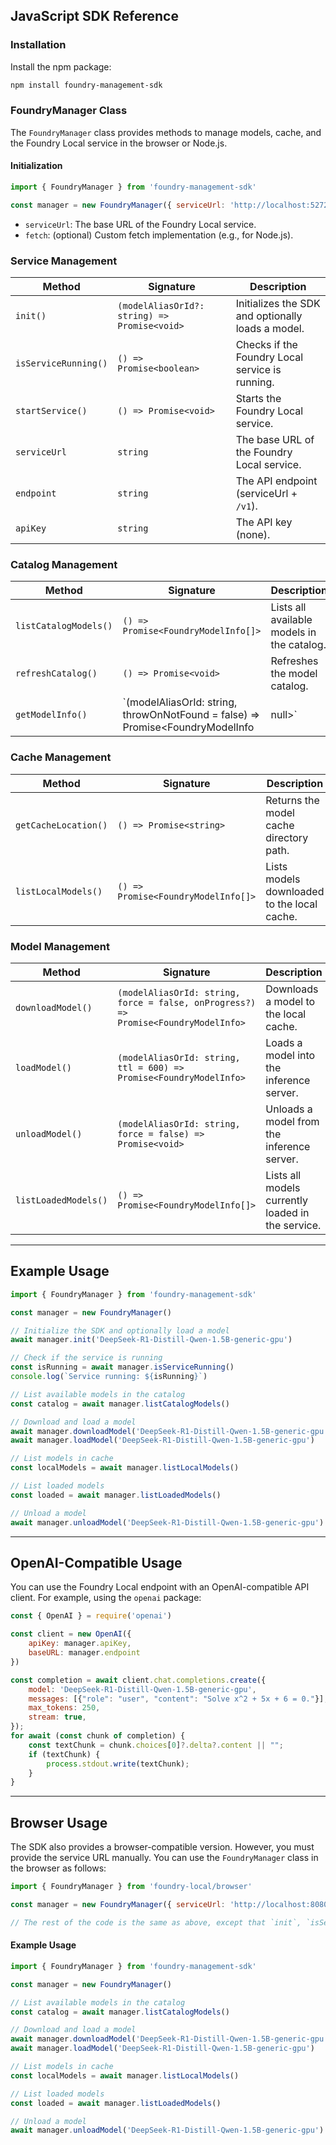 ## JavaScript SDK Reference

### Installation

Install the npm package:

```bash
npm install foundry-management-sdk
```

### FoundryManager Class

The `FoundryManager` class provides methods to manage models, cache, and the Foundry Local service in the browser or Node.js.

#### Initialization

```js
import { FoundryManager } from 'foundry-management-sdk'

const manager = new FoundryManager({ serviceUrl: 'http://localhost:5272' })
```

- `serviceUrl`: The base URL of the Foundry Local service.
- `fetch`: (optional) Custom fetch implementation (e.g., for Node.js).


### Service Management

| Method                | Signature                  | Description                                      |
|-----------------------|---------------------------|--------------------------------------------------|
| `init()`              | `(modelAliasOrId?: string) => Promise<void>` | Initializes the SDK and optionally loads a model. |
| `isServiceRunning()`  | `() => Promise<boolean>`  | Checks if the Foundry Local service is running.   |
| `startService()`      | `() => Promise<void>`     | Starts the Foundry Local service.                |
| `serviceUrl`          | `string`                  | The base URL of the Foundry Local service.        |
| `endpoint`            | `string`                  | The API endpoint (serviceUrl + `/v1`).           |
| `apiKey`              | `string`                  | The API key (none).                              |


### Catalog Management

| Method                    | Signature                                                                 | Description                                      |
|---------------------------|---------------------------------------------------------------------------|--------------------------------------------------|
| `listCatalogModels()`     | `() => Promise<FoundryModelInfo[]>`                                       | Lists all available models in the catalog.        |
| `refreshCatalog()`        | `() => Promise<void>`                                                     | Refreshes the model catalog.                     |
| `getModelInfo()`          | `(modelAliasOrId: string, throwOnNotFound = false) => Promise<FoundryModelInfo | null>` | Gets model info by alias or ID.                  |


### Cache Management

| Method                    | Signature                                         | Description                                      |
|---------------------------|---------------------------------------------------|--------------------------------------------------|
| `getCacheLocation()`      | `() => Promise<string>`                           | Returns the model cache directory path.           |
| `listLocalModels()`       | `() => Promise<FoundryModelInfo[]>`               | Lists models downloaded to the local cache.       |


### Model Management

| Method                        | Signature                                                                 | Description                                      |
|-------------------------------|---------------------------------------------------------------------------|--------------------------------------------------|
| `downloadModel()`             | `(modelAliasOrId: string, force = false, onProgress?) => Promise<FoundryModelInfo>` | Downloads a model to the local cache.            |
| `loadModel()`                 | `(modelAliasOrId: string, ttl = 600) => Promise<FoundryModelInfo>`        | Loads a model into the inference server.         |
| `unloadModel()`               | `(modelAliasOrId: string, force = false) => Promise<void>`                | Unloads a model from the inference server.       |
| `listLoadedModels()`          | `() => Promise<FoundryModelInfo[]>`                                       | Lists all models currently loaded in the service.|


---

## Example Usage

```js
import { FoundryManager } from 'foundry-management-sdk'

const manager = new FoundryManager()

// Initialize the SDK and optionally load a model
await manager.init('DeepSeek-R1-Distill-Qwen-1.5B-generic-gpu')

// Check if the service is running
const isRunning = await manager.isServiceRunning()
console.log(`Service running: ${isRunning}`)

// List available models in the catalog
const catalog = await manager.listCatalogModels()

// Download and load a model
await manager.downloadModel('DeepSeek-R1-Distill-Qwen-1.5B-generic-gpu')
await manager.loadModel('DeepSeek-R1-Distill-Qwen-1.5B-generic-gpu')

// List models in cache
const localModels = await manager.listLocalModels()

// List loaded models
const loaded = await manager.listLoadedModels()

// Unload a model
await manager.unloadModel('DeepSeek-R1-Distill-Qwen-1.5B-generic-gpu')
```

---

## OpenAI-Compatible Usage

You can use the Foundry Local endpoint with an OpenAI-compatible API client. For example, using the `openai` package:

```js
const { OpenAI } = require('openai')

const client = new OpenAI({
    apiKey: manager.apiKey,
    baseURL: manager.endpoint
})

const completion = await client.chat.completions.create({
    model: 'DeepSeek-R1-Distill-Qwen-1.5B-generic-gpu',
    messages: [{"role": "user", "content": "Solve x^2 + 5x + 6 = 0."}],
    max_tokens: 250,
    stream: true,
});
for await (const chunk of completion) {
    const textChunk = chunk.choices[0]?.delta?.content || "";
    if (textChunk) {
        process.stdout.write(textChunk);
    }
}
```

---

## Browser Usage

The SDK also provides a browser-compatible version. However, you must provide the service URL manually. You can use the `FoundryManager` class in the browser as follows:

```js
import { FoundryManager } from 'foundry-local/browser'

const manager = new FoundryManager({ serviceUrl: 'http://localhost:8080' })

// The rest of the code is the same as above, except that `init`, `isServiceRunning`, and `startService` are not available in the browser version.
```

#### Example Usage

```js
import { FoundryManager } from 'foundry-management-sdk'

const manager = new FoundryManager()

// List available models in the catalog
const catalog = await manager.listCatalogModels()

// Download and load a model
await manager.downloadModel('DeepSeek-R1-Distill-Qwen-1.5B-generic-gpu')
await manager.loadModel('DeepSeek-R1-Distill-Qwen-1.5B-generic-gpu')

// List models in cache
const localModels = await manager.listLocalModels()

// List loaded models
const loaded = await manager.listLoadedModels()

// Unload a model
await manager.unloadModel('DeepSeek-R1-Distill-Qwen-1.5B-generic-gpu')
```
